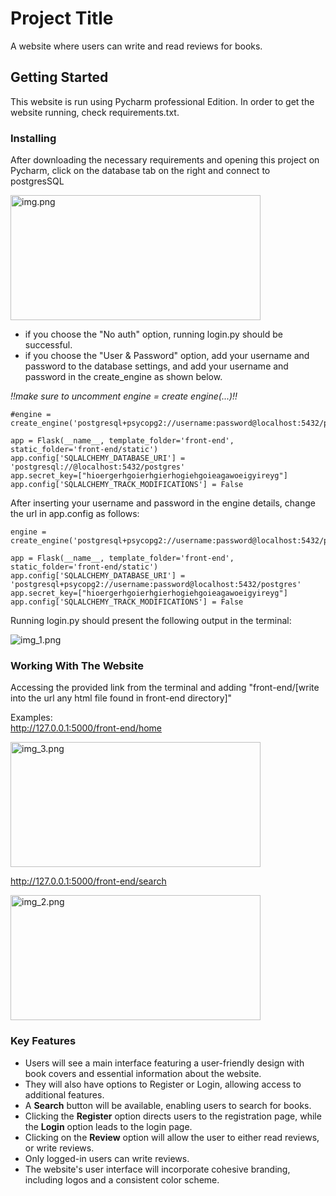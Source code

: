 # Project Title

A website where users can write and read reviews for books.

## Getting Started
This website is run using Pycharm professional Edition.
In order to get the website running, check requirements.txt.

### Installing

After downloading the necessary requirements and opening this project on Pycharm, click on the database tab on the right and connect to postgresSQL

<img alt="img.png" height="200" src="images/img.png" width="400"/>

- if you choose the "No auth" option, running login.py should be successful. <br>
- if you choose the "User & Password" option, add your username and password to the database settings, and add your username and password in the create_engine as shown below.

_*!!make sure to uncomment engine = create engine(...)!!*_
```
#engine = create_engine('postgresql+psycopg2://username:password@localhost:5432/postgres')

app = Flask(__name__, template_folder='front-end', static_folder='front-end/static')
app.config['SQLALCHEMY_DATABASE_URI'] = 'postgresql://@localhost:5432/postgres'
app.secret_key=["hioergerhgoierhgierhogiehgoieagawoeigyireyg"]
app.config['SQLALCHEMY_TRACK_MODIFICATIONS'] = False
```
After inserting your username and password in the engine details, change the url in app.config as follows:
```
engine = create_engine('postgresql+psycopg2://username:password@localhost:5432/postgres')

app = Flask(__name__, template_folder='front-end', static_folder='front-end/static')
app.config['SQLALCHEMY_DATABASE_URI'] = 'postgresql+psycopg2://username:password@localhost:5432/postgres'
app.secret_key=["hioergerhgoierhgierhogiehgoieagawoeigyireyg"]
app.config['SQLALCHEMY_TRACK_MODIFICATIONS'] = False
```

Running login.py should present the following output in the terminal:

![img_1.png](images/img_1.png)

### Working With The Website

Accessing the provided link from the terminal and adding "front-end/[write into the url any html file found in front-end directory]"

Examples:
<br>
http://127.0.0.1:5000/front-end/home

<img alt="img_3.png" height="200" src="images/img_3.png" width="400"/>


http://127.0.0.1:5000/front-end/search

<img alt="img_2.png" height="200" src="images/img_2.png" width="400"/>

### Key Features
* Users will see a main interface featuring a user-friendly design with book covers and essential information about the website.
* They will also have options to Register or Login, allowing access to additional features.
* A **Search** button will be available, enabling users to search for books.
* Clicking the **Register** option directs users to the registration page, while the **Login** option leads to the login page.
* Clicking on the **Review** option will allow the user to either read reviews, or write reviews.
* Only logged-in users can write reviews.
* The website's user interface will incorporate cohesive branding, including logos and a consistent color scheme.



